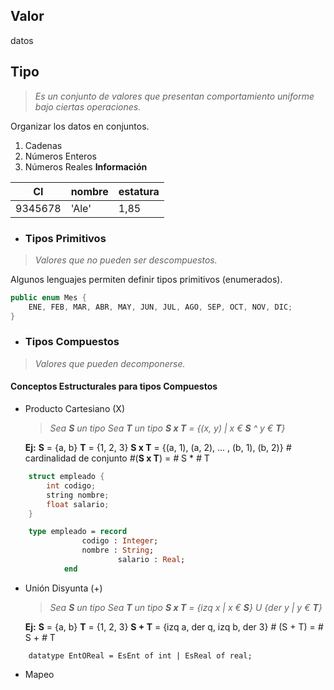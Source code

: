 ## Valor
datos

## Tipo
>*Es un conjunto de valores que presentan comportamiento uniforme bajo ciertas operaciones.*

Organizar los datos en conjuntos.
1. Cadenas
2. Números Enteros
3. Números Reales
**Información**

| CI     | nombre  |estatura|
|--------|---------|--------|
| 9345678| 'Ale'   |1,85    |

- ### Tipos Primitivos
>*Valores que no pueden ser descompuestos.*

Algunos lenguajes permiten definir tipos primitivos (enumerados).

```java
public enum Mes {
	ENE, FEB, MAR, ABR, MAY, JUN, JUL, AGO, SEP, OCT, NOV, DIC;
}
```

- ### Tipos Compuestos
>*Valores que pueden decomponerse.*

#### Conceptos Estructurales para tipos Compuestos
- Producto Cartesiano (X)
	>*Sea **S** un tipo*
	>*Sea **T** un tipo*
	>***S x T** = {(x, y) | x € **S** ^ y € **T**}*

	**Ej:**
		**S** = {a, b}
		**T** = {1, 2, 3}
		**S x T** = {(a, 1), (a, 2), ... , (b, 1), (b, 2)}
	*#* cardinalidad de conjunto
	*#*(**S x T**) = *#* S * *#* T
	
```c++
	struct empleado {
		int codigo;
		string nombre;
		float salario;
	}
```

```pascal
	type empleado = record	
				codigo : Integer;
				nombre : String;
              			salario : Real;
			end
```

- Unión Disyunta (+)
	>*Sea **S** un tipo*
	>*Sea **T** un tipo*
	>***S x T** = {izq x | x € **S**} U {der y | y € **T**}*

	**Ej:**
		**S** = {a, b}
		**T** = {1, 2, 3}
		**S + T** = {izq a, der q, izq b, der 3}
		*#* (S + T) = *#* S + *#* T

```ML
	datatype EntOReal = EsEnt of int | EsReal of real;
```

- Mapeo

	
